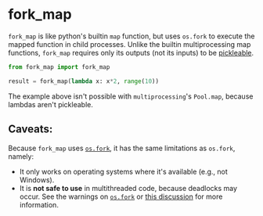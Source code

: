 # fork_map
`fork_map` is like python's builtin `map` function, but uses `os.fork` to execute the mapped
function in child processes. Unlike the builtin multiprocessing map functions, `fork_map` requires only its outputs (not its inputs) to be [pickleable](https://docs.python.org/3/library/pickle.html#what-can-be-pickled-and-unpickled).

```python
from fork_map import fork_map

result = fork_map(lambda x: x*2, range(10))
```

The example above isn't possible with `multiprocessing`'s `Pool.map`, because lambdas aren't pickleable.

## Caveats:
Because `fork_map` uses [`os.fork`](https://docs.python.org/3/library/os.html#os.fork), it has the same limitations as `os.fork`, namely:

- It only works on operating systems where it's available (e.g., not Windows).
- It is **not safe to use** in multithreaded code, because deadlocks may occur. See the warnings on [`os.fork`](https://docs.python.org/3/library/os.html#os.fork) or [this discussion](https://discuss.python.org/t/concerns-regarding-deprecation-of-fork-with-alive-threads/33555) for more information.